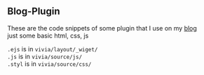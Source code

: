 ## Blog-Plugin
These are the code snippets of some plugin that I use on my [blog](https://tanimal19.github.io/)  
just some basic html, css, js  
  
`.ejs` is in `vivia/layout/_wiget/`   
`.js` is in `vivia/source/js/`  
`.styl` is in `vivia/source/css/`  

